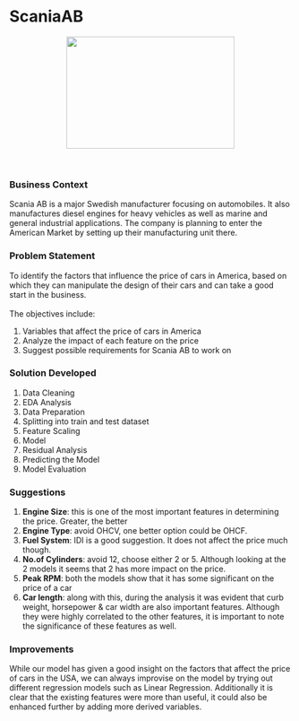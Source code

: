 # ScaniaAB
<p align="center"><a href="url"><img src="https://encrypted-tbn0.gstatic.com/images?q=tbn:ANd9GcTMXd9V4hjxjpyYYIjT5pej2I6HcLX84HhNwg&usqp=CAU" height="200" width="300" ></a> </p> <br>

### Business Context 
Scania AB is a major Swedish manufacturer focusing on automobiles. It also manufactures diesel engines for heavy vehicles as well as marine and general industrial applications. The company is planning to enter the American Market by setting up their manufacturing unit there.

### Problem Statement
To identify the factors that influence the price of cars in America, based on which they can manipulate the design of their cars and can take a good start in the business. <br> <br>
The objectives include:
1. Variables that affect the price of cars in America<br>
2. Analyze the impact of each feature on the price<br>
3. Suggest possible requirements for Scania AB to work on<br>

### Solution Developed
1. Data Cleaning <br>
2. EDA Analysis<br>
3. Data Preparation<br>
4. Splitting into train and test dataset<br>
5. Feature Scaling<br>
6. Model<br>
7. Residual Analysis<br>
8. Predicting the Model<br>
9. Model Evaluation<br>

### Suggestions
1. **Engine Size**: this is one of the most important features in determining the price. Greater, the better<br>
2. **Engine Type**: avoid OHCV, one better option could be OHCF.<br>
3. **Fuel System**: IDI is a good suggestion. It does not affect the price much though.<br>
4. **No.of Cylinders**: avoid 12, choose either 2 or 5. Although looking at the 2 models it seems that 2 has more impact on the price.<br>
5. **Peak RPM**: both the models show that it has some significant on the price of a car <br>
6. **Car length**: along with this, during the analysis it was evident that curb weight, horsepower & car width are also important features. Although they were highly correlated to the other features, it is important to note the significance of these features as well.<br>

### Improvements
While our model has given a good insight on the factors that affect the price of cars in the USA, we can always improvise on the model by trying out different regression models such as Linear Regression. Additionally it is clear that the existing features were more than useful, it could also be enhanced further by adding more derived variables.
